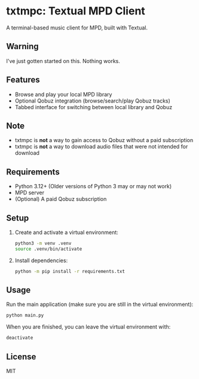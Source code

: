 # txtmpc: Textual MPD Client

A terminal-based music client for MPD, built with Textual.

## Warning

I've just gotten started on this. Nothing works.

## Features
- Browse and play your local MPD library
- Optional Qobuz integration (browse/search/play Qobuz tracks)
- Tabbed interface for switching between local library and Qobuz

## Note

- txtmpc is **not** a way to gain access to Qobuz without a paid subscription
- txtmpc is **not** a way to download audio files that were not intended for download

## Requirements
- Python 3.12+ (Older versions of Python 3 may or may not work)
- MPD server
- (Optional) A paid Qobuz subscription

## Setup
1. Create and activate a virtual environment:
   ```bash
   python3 -m venv .venv
   source .venv/bin/activate
   ```
2. Install dependencies:
   ```bash
   python -m pip install -r requirements.txt
   ```

## Usage
Run the main application
(make sure you are still in the virtual environment):
```bash
python main.py
```

When you are finished, you can leave the virtual environment with:
```bash
deactivate
```

## License
MIT

